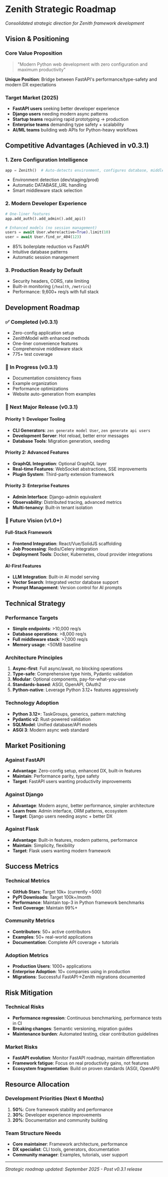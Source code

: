 # Zenith Strategic Roadmap

*Consolidated strategic direction for Zenith framework development*

## Vision & Positioning

### Core Value Proposition
> "Modern Python web development with zero configuration and maximum productivity"

**Unique Position**: Bridge between FastAPI's performance/type-safety and modern DX expectations

### Target Market (2025)
- **FastAPI users** seeking better developer experience
- **Django users** needing modern async patterns
- **Startup teams** requiring rapid prototyping → production
- **Enterprise teams** demanding type safety + scalability
- **AI/ML teams** building web APIs for Python-heavy workflows

## Competitive Advantages (Achieved in v0.3.1)

### 1. Zero Configuration Intelligence
```python
app = Zenith()  # Auto-detects environment, configures database, middleware
```
- Environment detection (dev/staging/prod)
- Automatic DATABASE_URL handling
- Smart middleware stack selection

### 2. Modern Developer Experience
```python
# One-liner features
app.add_auth().add_admin().add_api()

# Enhanced models (no session management)
users = await User.where(active=True).limit(10)
user = await User.find_or_404(123)
```
- 85% boilerplate reduction vs FastAPI
- Intuitive database patterns
- Automatic session management

### 3. Production Ready by Default
- Security headers, CORS, rate limiting
- Built-in monitoring (`/health`, `/metrics`)
- Performance: 9,600+ req/s with full stack

## Development Roadmap

### ✅ Completed (v0.3.1)
- Zero-config application setup
- ZenithModel with enhanced methods
- One-liner convenience features
- Comprehensive middleware stack
- 775+ test coverage

### 🚧 In Progress (v0.3.1)
- Documentation consistency fixes
- Example organization
- Performance optimizations
- Website auto-generation from examples

### 🎯 Next Major Release (v0.3.1)

#### Priority 1: Developer Tooling
- **CLI Generators**: `zen generate model User`, `zen generate api users`
- **Development Server**: Hot reload, better error messages
- **Database Tools**: Migration generation, seeding

#### Priority 2: Advanced Features
- **GraphQL Integration**: Optional GraphQL layer
- **Real-time Features**: WebSocket abstractions, SSE improvements
- **Plugin System**: Third-party extension framework

#### Priority 3: Enterprise Features
- **Admin Interface**: Django-admin equivalent
- **Observability**: Distributed tracing, advanced metrics
- **Multi-tenancy**: Built-in tenant isolation

### 🔮 Future Vision (v1.0+)

#### Full-Stack Framework
- **Frontend Integration**: React/Vue/SolidJS scaffolding
- **Job Processing**: Redis/Celery integration
- **Deployment Tools**: Docker, Kubernetes, cloud provider integrations

#### AI-First Features
- **LLM Integration**: Built-in AI model serving
- **Vector Search**: Integrated vector database support
- **Prompt Management**: Version control for AI prompts

## Technical Strategy

### Performance Targets
- **Simple endpoints**: >10,000 req/s
- **Database operations**: >8,000 req/s
- **Full middleware stack**: >7,000 req/s
- **Memory usage**: <50MB baseline

### Architecture Principles
1. **Async-first**: Full async/await, no blocking operations
2. **Type-safe**: Comprehensive type hints, Pydantic validation
3. **Modular**: Optional components, pay-for-what-you-use
4. **Standards-based**: ASGI, OpenAPI, OAuth2
5. **Python-native**: Leverage Python 3.12+ features aggressively

### Technology Adoption
- **Python 3.12+**: TaskGroups, generics, pattern matching
- **Pydantic v2**: Rust-powered validation
- **SQLModel**: Unified database/API models
- **ASGI 3**: Modern async web standard

## Market Positioning

### Against FastAPI
- **Advantage**: Zero-config setup, enhanced DX, built-in features
- **Maintain**: Performance parity, type safety
- **Target**: FastAPI users wanting productivity improvements

### Against Django
- **Advantage**: Modern async, better performance, simpler architecture
- **Learn from**: Admin interface, ORM patterns, ecosystem
- **Target**: Django users needing async + better DX

### Against Flask
- **Advantage**: Built-in features, modern patterns, performance
- **Maintain**: Simplicity, flexibility
- **Target**: Flask users wanting modern framework

## Success Metrics

### Technical Metrics
- **GitHub Stars**: Target 10k+ (currently ~500)
- **PyPI Downloads**: Target 100k+/month
- **Performance**: Maintain top-3 in Python framework benchmarks
- **Test Coverage**: Maintain 99%+

### Community Metrics
- **Contributors**: 50+ active contributors
- **Examples**: 50+ real-world applications
- **Documentation**: Complete API coverage + tutorials

### Adoption Metrics
- **Production Users**: 1000+ applications
- **Enterprise Adoption**: 10+ companies using in production
- **Migrations**: Successful FastAPI→Zenith migrations documented

## Risk Mitigation

### Technical Risks
- **Performance regression**: Continuous benchmarking, performance tests in CI
- **Breaking changes**: Semantic versioning, migration guides
- **Maintenance burden**: Automated testing, clear contribution guidelines

### Market Risks
- **FastAPI evolution**: Monitor FastAPI roadmap, maintain differentiation
- **Framework fatigue**: Focus on real productivity gains, not features
- **Ecosystem fragmentation**: Build on proven standards (ASGI, OpenAPI)

## Resource Allocation

### Development Priorities (Next 6 Months)
1. **50%**: Core framework stability and performance
2. **30%**: Developer experience improvements
3. **20%**: Documentation and community building

### Team Structure Needs
- **Core maintainer**: Framework architecture, performance
- **DX specialist**: CLI tools, generators, documentation
- **Community manager**: Examples, tutorials, user support

---

*Strategic roadmap updated: September 2025 - Post v0.3.1 release*
